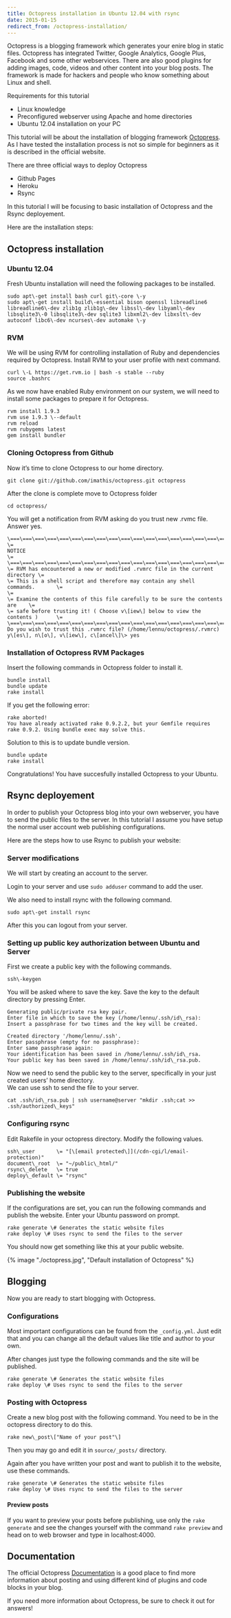 ```yaml
---
title: Octopress installation in Ubuntu 12.04 with rsync
date: 2015-01-15
redirect_from: /octopress-installation/
---
```

Octopress is a blogging framework which generates your enire blog in static files. Octopress has integrated Twitter, Google Analytics, Google Plus, Facebook and some other webservices. There are also good plugins for adding images, code, videos and other content into your blog posts. The framework is made for hackers and people who know something about Linux and shell.  
  
Requirements for this tutorial

*   Linux knowledge
*   Preconfigured webserver using Apache and home directories
*   Ubuntu 12.04 installation on your PC

This tutorial will be about the installation of blogging framework [Octopress](http://www.octopress.org). As I have tested the installation process is not so simple for beginners as it is described in the official website.

There are three official ways to deploy Octopress

*   Github Pages
*   Heroku
*   Rsync

In this tutorial I will be focusing to basic installation of Octopress and the Rsync deployement.

Here are the installation steps:

Octopress installation
----------------------

### Ubuntu 12.04

Fresh Ubuntu installation will need the following packages to be installed.

```
sudo apt\-get install bash curl git\-core \-y
sudo apt\-get install build\-essential bison openssl libreadline6 libreadline6\-dev zlib1g zlib1g\-dev libssl\-dev libyaml\-dev libsqlite3\-0 libsqlite3\-dev sqlite3 libxml2\-dev libxslt\-dev autoconf libc6\-dev ncurses\-dev automake \-y
```

### RVM

We will be using RVM for controlling installation of Ruby and dependencies required by Octopress. Install RVM to your user profile with next command.

```
curl \-L https://get.rvm.io | bash -s stable --ruby
source .bashrc
```

As we now have enabled Ruby environment on our system, we will need to install some packages to prepare it for Octopress.

```
rvm install 1.9.3
rvm use 1.9.3 \--default
rvm reload
rvm rubygems latest
gem install bundler
```

### Cloning Octopress from Github

Now it’s time to clone Octopress to our home directory.

```
git clone git://github.com/imathis/octopress.git octopress
```

After the clone is complete move to Octopress folder

```
cd octopress/
```

You will get a notification from RVM asking do you trust new .rvmc file. Answer yes.
```
\===\===\===\===\===\===\===\===\===\===\===\===\===\===\===\===\===\===\===\===\===\===\===\===\===\===
\= NOTICE                                                                     \=
\===\===\===\===\===\===\===\===\===\===\===\===\===\===\===\===\===\===\===\===\===\===\===\===\===\===
\= RVM has encountered a new or modified .rvmrc file in the current directory \=
\= This is a shell script and therefore may contain any shell commands.       \=
\=                                                                            \=
\= Examine the contents of this file carefully to be sure the contents are    \=
\= safe before trusting it! ( Choose v\[iew\] below to view the contents )      \=
\===\===\===\===\===\===\===\===\===\===\===\===\===\===\===\===\===\===\===\===\===\===\===\===\===\===
Do you wish to trust this .rvmrc file? (/home/lennu/octopress/.rvmrc)
y\[es\], n\[o\], v\[iew\], c\[ancel\]\> yes
```

### Installation of Octopress RVM Packages

Insert the following commands in Octopress folder to install it.

```
bundle install
bundle update
rake install
```

If you get the following error:

```
rake aborted!
You have already activated rake 0.9.2.2, but your Gemfile requires rake 0.9.2. Using bundle exec may solve this.
```

Solution to this is to update bundle version.

```
bundle update
rake install
```

Congratulations! You have succesfully installed Octopress to your Ubuntu.

Rsync deployement
-----------------

In order to publish your Octopress blog into your own webserver, you have to send the public files to the server. In this tutorial I assume you have setup the normal user account web publishing configurations.

Here are the steps how to use Rsync to publish your website:

### Server modifications

We will start by creating an account to the server.

Login to your server and use `sudo adduser` command to add the user.

We also need to install rsync with the following command.

```
sudo apt\-get install rsync
```

After this you can logout from your server.

### Setting up public key authorization between Ubuntu and Server

First we create a public key with the following commands.

```
ssh\-keygen
```

You will be asked where to save the key. Save the key to the default directory by pressing Enter.

```
Generating public/private rsa key pair.
Enter file in which to save the key (/home/lennu/.ssh/id\_rsa):
Insert a passphrase for two times and the key will be created.
```

```
Created directory '/home/lennu/.ssh'.
Enter passphrase (empty for no passphrase):
Enter same passphrase again:
Your identification has been saved in /home/lennu/.ssh/id\_rsa.
Your public key has been saved in /home/lennu/.ssh/id\_rsa.pub.
```

Now we need to send the public key to the server, specifically in your just created users’ home directory.  
We can use ssh to send the file to your server.

```
cat .ssh/id\_rsa.pub | ssh username@server "mkdir .ssh;cat >> .ssh/authorized\_keys"
```

### Configuring rsync

Edit Rakefile in your octopress directory. Modify the following values.

```
ssh\_user       \= "[\[email protected\]](/cdn-cgi/l/email-protection)"
document\_root  \= "~/public\_html/"
rsync\_delete   \= true
deploy\_default \= "rsync"
```

### Publishing the website

If the configurations are set, you can run the following commands and publish the website. Enter your Ubuntu password on prompt.

```
rake generate \# Generates the static website files
rake deploy \# Uses rsync to send the files to the server
```

You should now get something like this at your public website.

{% image "./octopress.jpg", "Default installation of Octopress" %}

Blogging
--------

Now you are ready to start blogging with Octopress.

### Configurations

Most important configurations can be found from the `_config.yml`. Just edit that and you can change all the default values like title and author to your own.

After changes just type the following commands and the site will be published.

```
rake generate \# Generates the static website files
rake deploy \# Uses rsync to send the files to the server
```

### Posting with Octopress

Create a new blog post with the following command. You need to be in the octopress directory to do this.

```
rake new\_post\["Name of your post"\]
```

Then you may go and edit it in `source/_posts/` directory.

Again after you have written your post and want to publish it to the website, use these commands.

```
rake generate \# Generates the static website files
rake deploy \# Uses rsync to send the files to the server
```

#### Preview posts

If you want to preview your posts before publishing, use only the `rake generate` and see the changes yourself with the command `rake preview` and head on to web browser and type in localhost:4000.

Documentation
-------------

The official Octopress [Documentation](http://www.octopress.org/docs/) is a good place to find more information about posting and using different kind of plugins and code blocks in your blog.

If you need more information about Octopress, be sure to check it out for answers!
